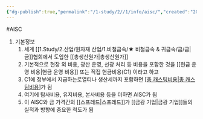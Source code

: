 ```yaml
---
{"dg-publish":true,"permalink":"/1-study/2//1/info/aisc/","created":"2024-11-20T21:02:28.618+09:00","updated":"2025-06-26T13:20:38.367+09:00"}
---
```


#AISC


1. 기본정보
	1. 세계  [[1.Study/2.산업/원자재 산업/1.비철금속/★ 비철금속 & 귀금속/금/금\|금]]협회에서 도입한 [[총생산원가\|총생산원가]]
	2. 기본적으로 현장 외 비용, 광산 운영, 선광 처리 등 비용을 포함한 것을 [[현금 운영 비용\|현금 운영 비용]] 또는 직접 현금비용(C1) 이라고 하고
	3. C1에 정부에서 지급하는로열티나 생산세까지 포함하면 [[총 캐스팅비용\|총 캐스팅비용]]([[TCC\|TCC]])가 됨
	4. 여기에 탐사비용, 유지비용, 본사비용 등을 더하면 AISC가 됨
	5. 이 AISC와 금 가격간의 [[스프레드\|스프레드]]가 [[금광 기업\|금광 기업]]들의 실적과 방향에 중요한 척도가 됨


	
